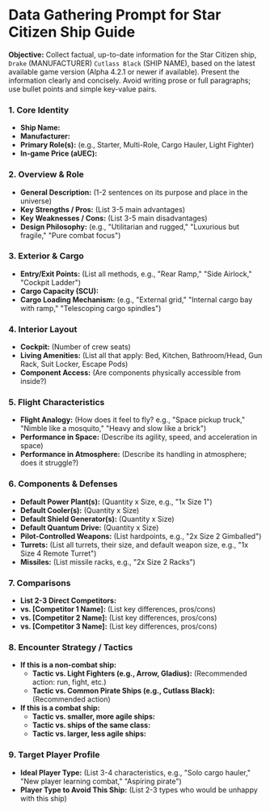 # **Data Gathering Prompt for Star Citizen Ship Guide**

**Objective:** Collect factual, up-to-date information for the Star Citizen ship, `Drake` (MANUFACTURER) `Cutlass Black` (SHIP NAME), based on the latest available game version (Alpha 4.2.1 or newer if available). Present the information clearly and concisely. Avoid writing prose or full paragraphs; use bullet points and simple key-value pairs.

### **1\. Core Identity**

* **Ship Name:**  
* **Manufacturer:**  
* **Primary Role(s):** (e.g., Starter, Multi-Role, Cargo Hauler, Light Fighter)  
* **In-game Price (aUEC):**

### **2\. Overview & Role**

* **General Description:** (1-2 sentences on its purpose and place in the universe)  
* **Key Strengths / Pros:** (List 3-5 main advantages)  
* **Key Weaknesses / Cons:** (List 3-5 main disadvantages)  
* **Design Philosophy:** (e.g., "Utilitarian and rugged," "Luxurious but fragile," "Pure combat focus")

### **3\. Exterior & Cargo**

* **Entry/Exit Points:** (List all methods, e.g., "Rear Ramp," "Side Airlock," "Cockpit Ladder")  
* **Cargo Capacity (SCU):**  
* **Cargo Loading Mechanism:** (e.g., "External grid," "Internal cargo bay with ramp," "Telescoping cargo spindles")

### **4\. Interior Layout**

* **Cockpit:** (Number of crew seats)  
* **Living Amenities:** (List all that apply: Bed, Kitchen, Bathroom/Head, Gun Rack, Suit Locker, Escape Pods)  
* **Component Access:** (Are components physically accessible from inside?)

### **5\. Flight Characteristics**

* **Flight Analogy:** (How does it feel to fly? e.g., "Space pickup truck," "Nimble like a mosquito," "Heavy and slow like a brick")  
* **Performance in Space:** (Describe its agility, speed, and acceleration in space)  
* **Performance in Atmosphere:** (Describe its handling in atmosphere; does it struggle?)

### **6\. Components & Defenses**

* **Default Power Plant(s):** (Quantity x Size, e.g., "1x Size 1")  
* **Default Cooler(s):** (Quantity x Size)  
* **Default Shield Generator(s):** (Quantity x Size)  
* **Default Quantum Drive:** (Quantity x Size)  
* **Pilot-Controlled Weapons:** (List hardpoints, e.g., "2x Size 2 Gimballed")  
* **Turrets:** (List all turrets, their size, and default weapon size, e.g., "1x Size 4 Remote Turret")  
* **Missiles:** (List missile racks, e.g., "2x Size 2 Racks")

### **7\. Comparisons**

* **List 2-3 Direct Competitors:**  
* **vs. \[Competitor 1 Name\]:** (List key differences, pros/cons)  
* **vs. \[Competitor 2 Name\]:** (List key differences, pros/cons)  
* **vs. \[Competitor 3 Name\]:** (List key differences, pros/cons)

### **8\. Encounter Strategy / Tactics**

* **If this is a non-combat ship:**  
  * **Tactic vs. Light Fighters (e.g., Arrow, Gladius):** (Recommended action: run, fight, etc.)  
  * **Tactic vs. Common Pirate Ships (e.g., Cutlass Black):** (Recommended action)  
* **If this is a combat ship:**  
  * **Tactic vs. smaller, more agile ships:**  
  * **Tactic vs. ships of the same class:**  
  * **Tactic vs. larger, less agile ships:**

### **9\. Target Player Profile**

* **Ideal Player Type:** (List 3-4 characteristics, e.g., "Solo cargo hauler," "New player learning combat," "Aspiring pirate")  
* **Player Type to Avoid This Ship:** (List 2-3 types who would be unhappy with this ship)